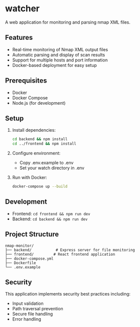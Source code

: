 # watcher

A web application for monitoring and parsing nmap XML files.

## Features

- Real-time monitoring of Nmap XML output files
- Automatic parsing and display of scan results
- Support for multiple hosts and port information
- Docker-based deployment for easy setup

## Prerequisites

- Docker
- Docker Compose
- Node.js (for development)

## Setup

1. Install dependencies:
   ```bash
   cd backend && npm install
   cd ../frontend && npm install
   ```

2. Configure environment:
   - Copy .env.example to .env
   - Set your watch directory in .env

3. Run with Docker:
   ```bash
   docker-compose up --build
   ```

## Development

- Frontend: `cd frontend && npm run dev`
- Backend: `cd backend && npm run dev`

## Project Structure
```
nmap-monitor/
├── backend/           # Express server for file monitoring
├── frontend/         # React frontend application
├── docker-compose.yml
├── Dockerfile
└── .env.example
```

## Security

This application implements security best practices including:
- Input validation
- Path traversal prevention
- Secure file handling
- Error handling
